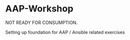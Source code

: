 # AAP-Workshop

NOT READY FOR CONSUMPTION.  

Setting up foundation for AAP / Ansible related exercises
